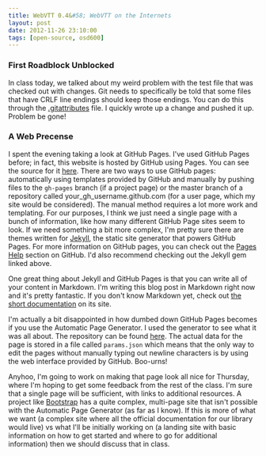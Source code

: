 ```yaml
---
title: WebVTT 0.4&#58; WebVTT on the Internets
layout: post
date: 2012-11-26 23:10:00
tags: [open-source, osd600]
---
```

### First Roadblock Unblocked
In class today, we talked about my weird problem with the test file that was checked out with
changes. Git needs to specifically be told that some files that
have CRLF line endings should keep those endings. You can do this through the
[.gitattributes](https://github.com/humphd/webvtt/blob/seneca/.gitattributes)
file. I quickly wrote up a change and pushed it up. Problem be gone!

### A Web Precense
I spent the evening taking a look at GitHub Pages. I've used GitHub Pages before;
in fact, this website is hosted by GitHub using Pages. You can see the source for it
[here](https://github.com/daliuss/daliuss.github.com). There are two ways to use
GitHub pages: automatically using templates provided by GitHub and manually by pushing
files to the <code>gh-pages</code> branch (if a project page) or the master branch of 
a repository called your_gh_username.github.com (for a user page, which my site would be
considered). The manual method requires a lot more work and templating. For our purposes,
I think we just need a single page with a bunch of information, like how many different
GitHub Page sites seem to look. If we need something a bit more complex, I'm pretty sure
there are themes written for [Jekyll](https://github.com/mojombo/jekyll), the static site
generator that powers GitHub Pages. For more information on GitHub pages, you can check
out the [Pages Help](https://help.github.com/categories/20/articles) section on GitHub.
I'd also recommend checking out the Jekyll gem linked above.

One great thing about Jekyll and GitHub Pages is that you can write all of your content in
Markdown. I'm writing this blog post in Markdown right now and it's pretty fantastic. If
you don't know Markdown yet, check out [the short documentation](http://daringfireball.net/projects/markdown/syntax)
on its site.

I'm actually a bit disappointed in how dumbed down GitHub Pages becomes if you use the Automatic
Page Generator. I used the generator to see what it was all about. The repository can be found
[here](https://github.com/daliuss/webvtt/tree/gh-pages). The actual data for the page is stored
in a file called <code>params.json</code> which means that the only way to edit the pages
without manually typing out newline characters is by using the web interface provided by GitHub.
Boo-urns!

Anyhoo, I'm going to work on making that page look all nice for Thursday, where I'm hoping to get some feedback
from the rest of the class. I'm sure that a single page will be sufficient, with links to additional resources.
A project like [Bootstrap](http://twitter.github.com/bootstrap/) has a quite complex, multi-page site that isn't
possible with the Automatic Page Generator (as far as I know). If this is more of what we want (a complex site where all the official
documentation for our library would live) vs what I'll be initially working on (a landing site with basic information
on how to get started and where to go for additional information) then we should discuss that in class.
